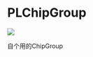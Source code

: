 # PLChipGroup
[![](https://jitpack.io/v/xm3366336/PLChipGroup.svg)](https://jitpack.io/#xm3366336/PLChipGroup)

自个用的ChipGroup